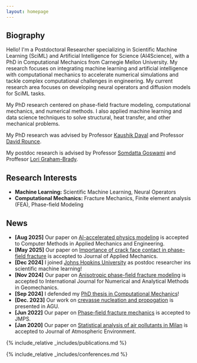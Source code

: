 ```yaml
---
layout: homepage
---
```


## Biography

Hello! I'm a Postdoctoral Researcher specializing in Scientific Machine Learning (SciML) and Artificial Intelligence for Science
(AI4Science), with a PhD in Computational Mechanics from Carnegie Mellon University. My research focuses on integrating
machine learning and artificial intelligence with computational mechanics to accelerate numerical simulations and tackle
complex computational challenges in engineering. My current research area focuses on developing neural operators and
diffusion models for SciML tasks.

My PhD research centered on phase-field fracture modeling, computational mechanics, and numerical methods. I also applied
machine learning and data science techniques to solve structural, heat transfer, and other mechanical problems.


My PhD research was advised by Professor <a href="https://www.cmu.edu/cee/people/faculty/dayal.html">Kaushik Dayal</a>
 and Professor <a href="https://www.cmu.edu/cee/people/faculty/rounce.html">David Rounce</a>. 
 
My postdoc research is advised by Professor <a href="https://engineering.jhu.edu/faculty/somdatta-goswami/">Somdatta Goswami</a> and Proffesor <a href="https://engineering.jhu.edu/faculty/lori-brady/">Lori Graham-Brady</a>.

## Research Interests

- **Machine Learning:** Scientific Machine Learning, Neural Operators
- **Computational Mechanics:** Fracture Mechanics, Finite element analysis (FEA), Phase-field Modeling
 

## News

- **[Aug 2025]** Our paper on <a href="https://www.sciencedirect.com/science/article/pii/S0045782525005912">AI-accelerated physics modeling</a> is accepted to Computer Methods in Applied Mechanics and Engineering.
- **[May 2025]** Our paper on <a href="https://asmedigitalcollection.asme.org/appliedmechanics/article/92/9/091006/1215516/Crack-Face-Contact-Modeling-is-Essential-to">Importance of crack face contact in phase-field fracture</a> is accepted to Journal of Applied Mechanics.
- **[Dec 2024]** I joined <a href="https://hemi.jhu.edu/the-hemi-team/postdoctoral-fellows/">Johns Hopkins University</a> as postdoc researcher ins scientific machine learning! 
- **[Nov 2024]** Our paper on <a href = "https://onlinelibrary.wiley.com/doi/full/10.1002/nag.3933">Anisotropic phase-field fracture modeling<a> is accepted to International Journal for Numerical and Analytical Methods in Geomechanics.
- **[Sep 2024]** I defended my <a href = "https://www.math.cmu.edu/cna/Publications/publication_auto.php?cnacode=25-CNA-009">PhD thesis in Computational Mechanics<a>! 
- **[Dec. 2023]** Our work on <a href = "https://ui.adsabs.harvard.edu/abs/2023AGUFM.C43C1616H/abstract">crevasse nucleation and propogation</a> is presented in AGU.
- **[Jun 2022]** Our paper on <a href = "https://www.sciencedirect.com/science/article/pii/S0022509622001843">Phase-field fracture mechanics</a> is accepted to JMPS.
- **[Jan 2020]** Our paper on <a href = "https://www.sciencedirect.com/science/article/pii/S1352231020300698">Statistical analysis of air pollutants in Milan</a> is accepted to Journal of Atmospheric Environment.


{% include_relative _includes/publications.md %}

{% include_relative _includes/conferences.md %}

